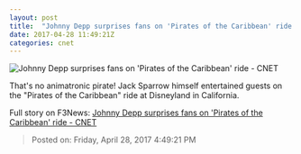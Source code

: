 ```yaml
---
layout: post
title:  "Johnny Depp surprises fans on 'Pirates of the Caribbean' ride     - CNET"
date: 2017-04-28 11:49:21Z
categories: cnet
---
```


![Johnny Depp surprises fans on 'Pirates of the Caribbean' ride     - CNET](https://cnet1.cbsistatic.com/img/FJUQbYF2gn-p9iUDTBl9axfjQhY=/670x503/2017/04/28/13099598-4602-4e70-8eba-dfc1c726c871/jacksparrow2.jpg)

That's no animatronic pirate! Jack Sparrow himself entertained guests on the "Pirates of the Caribbean" ride at Disneyland in California.


Full story on F3News: [Johnny Depp surprises fans on 'Pirates of the Caribbean' ride     - CNET](http://www.f3nws.com/n/jmqFhB)

> Posted on: Friday, April 28, 2017 4:49:21 PM
